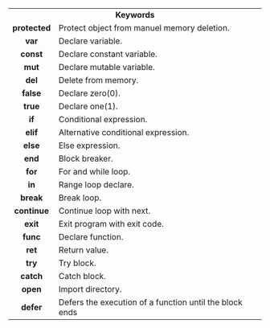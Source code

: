 <table>
  <tr>
    <td colspan="2" align="center"><b>Keywords</b></td>
  </tr>
  <tr>
    <td align="center"><b>protected</b></td>
    <td>Protect object from manuel memory deletion.</td>
  </tr>
  <tr>
    <td align="center"><b>var</b></td>
    <td>Declare variable.</td>
  </tr>
  <tr>
    <td align="center"><b>const</b></td>
    <td>Declare constant variable.</td>
  </tr>
  <tr>
    <td align="center"><b>mut</b></td>
    <td>Declare mutable variable.</td>
  </tr>
  <tr>
    <td align="center"><b>del</b></td>
    <td>Delete from memory.</td>
  </tr>
  <tr>
    <td align="center"><b>false</b></td>
    <td>Declare zero(0).</td>
  </tr>
  <tr>
    <td align="center"><b>true</b></td>
    <td>Declare one(1).</td>
  </tr>
  <tr>
    <td align="center"><b>if</b></td>
    <td>Conditional expression.</td>
  </tr>
  <tr>
    <td align="center"><b>elif</b></td>
    <td>Alternative conditional expression.</td>
  </tr>
  <tr>
    <td align="center"><b>else</b></td>
    <td>Else expression.</td>
  </tr>
  <tr>
    <td align="center"><b>end</b></td>
    <td>Block breaker.</td>
  </tr>
  <tr>
    <td align="center"><b>for</b></td>
    <td>For and while loop.</td>
  </tr>
  <tr>
    <td align="center"><b>in</b></td>
    <td>Range loop declare.</td>
  </tr>
  <tr>
    <td align="center"><b>break</b></td>
    <td>Break loop.</td>
  </tr>
  <tr>
    <td align="center"><b>continue</b></td>
    <td>Continue loop with next.</td>
  </tr>
  <tr>
    <td align="center"><b>exit</b></td>
    <td>Exit program with exit code.</td>
  </tr>
  <tr>
    <td align="center"><b>func</b></td>
    <td>Declare function.</td>
  </tr>
  <tr>
    <td align="center"><b>ret</b></td>
    <td>Return value.</td>
  </tr>
  <tr>
    <td align="center"><b>try</b></td>
    <td>Try block.</td>
  </tr>
  <tr>
    <td align="center"><b>catch</b></td>
    <td>Catch block.</td>
  </tr>
  <tr>
    <td align="center"><b>open</b></td>
    <td>Import directory.</td>
  </tr>
  <tr>
    <td align="center"><b>defer</b></td>
    <td>Defers the execution of a function until the block ends</td>
  </tr>
</table>
